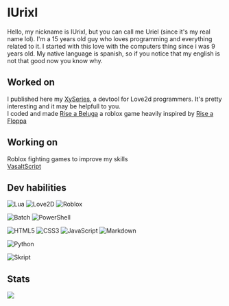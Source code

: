 # IUrixl
Hello, my nickname is IUrixl, but you can call me Uriel (since it's my real name lol).
I'm a 15 years old guy who loves programming and everything related to it. 
I started with this love with the computers thing since i was 9 years old.
My native language is spanish, so if you notice that my english is not that good now you know why.

## Worked on
I published here my [XySeries](https://github.com/IUrixl/XyMeshTool), a devtool for Love2d programmers. It's pretty interesting and it may be helpfull to you. \
I coded and made [Rise a Beluga](https://www.roblox.com/games/9610831222/Small-Update-Raise-a-Beluga) a roblox game heavily inspired by [Rise a Floppa](https://www.roblox.com/games/9772878203/raise-a-floppa-2-4x-Cash)

## Working on
Roblox fighting games to improve my skills\
[VasaltScript](https://github.com/IUrixl/VasaltScript)

## Dev habilities
![Lua](https://img.shields.io/badge/Lua-044a63?style=for-the-badge&logo=Lua&logoColor=blue)
![Love2D](https://img.shields.io/badge/Love2d-99058a?style=for-the-badge&logo=Love2&logoColor=blue)
![Roblox](https://img.shields.io/badge/Roblox-044a63?style=for-the-badge&logo=Roblox&logoColor=blue) 

![Batch](https://img.shields.io/badge/Batch-%23000000.svg?style=for-the-badge&logo=GNUBash&logoColor=white)
![PowerShell](https://img.shields.io/badge/PowerShell-%235391FE.svg?style=for-the-badge&logo=powershell&logoColor=white) 

![HTML5](https://img.shields.io/badge/html5-%23E34F26.svg?style=for-the-badge&logo=html5&logoColor=white)
![CSS3](https://img.shields.io/badge/css3-%231572B6.svg?style=for-the-badge&logo=css3&logoColor=white)
![JavaScript](https://img.shields.io/badge/javascript-%23323330.svg?style=for-the-badge&logo=javascript&logoColor=%23F7DF1E)
![Markdown](https://img.shields.io/badge/Markdown-044a63?style=for-the-badge&logo=Markdown&logoColor=blue) 

![Python](https://img.shields.io/badge/python-3670A0?style=for-the-badge&logo=python&logoColor=ffdd54) 

![Skript](https://img.shields.io/badge/Skript-%23000000.svg?style=for-the-badge&logo=Skript&logoColor=blue)

## Stats
![](https://github-readme-stats.vercel.app/api?username=IUrixl&&show_icons=true&title_color=ffffff&icon_color=bb2acf&text_color=daf7dc&bg_color=151515)
<!--
**IUrixl/IUrixl** is a ✨ _special_ ✨ repository because its `README.md` (this file) appears on your GitHub profile.

Here are some ideas to get you started:

- 🔭 I’m currently working on ...
- 🌱 I’m currently learning ...
- 👯 I’m looking to collaborate on ...
- 🤔 I’m looking for help with ...
- 💬 Ask me about ...
- 📫 How to reach me: ...
- 😄 Pronouns: ...
- ⚡ Fun fact: ...
-->
